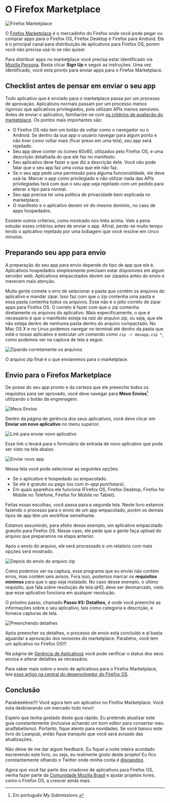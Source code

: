 # O Firefox Marketplace

![Firefox Marketplace](images/originals/marketplace.png)

O [Firefox Marketplace](http://marketplace.firefox.com) é o mercadinho do Firefox onde você pode pegar ou comprar apps para o Firefox OS, Firefox Desktop e Firefox para Android. Ele é o principal canal para distribuição de aplicativos para Firefox OS, porém você não precisa usá-lo se não quiser.

Para distribuir apps no marketplace você precisa estar identificado via [Mozilla Persona](https://login.persona.org/about). Basta clicar **Sign Up** e seguir as instruções. Uma vez identificado, você esta pronto para enviar apps para o Firefox Marketplace.

## Checklist antes de pensar em enviar o seu app

Todo aplicativo que é enviado para o marketplace passa por um processo de aprovação. Aplicativos normais passam por um processo menos rigoroso que aplicativos privilegiados, pois utilizam APIs menos sensíveis. Antes de enviar o aplicativo, familiarize-se com [os critérios de avaliação do marketplace](https://developer.mozilla.org/en-US/docs/Web/Apps/Publishing/Marketplace_review_criteria). Os pontos mais importantes são:

* O Firefox OS não tem um botão de voltar como o navegador ou o Android. Se dentro da sua app o usuário navegar para algum ponto e não tiver como voltar mais (ficar preso em uma tela), seu app será rejeitado.
* Seu app deve conter os ícones 60x60, utilizados pelo Firefox OS, e uma descrição detalhada do que ele faz no manifesto.
* Seu aplicativo deve fazer o que diz a descrição dele. Você não pode falar que o seu app faz uma coisa que ele não faz.
* Se o seu app pede uma permissão para alguma funcionalidade, ele deve usá-la. Marcar o app como privilegiado e não utilizar nada das APIs privilegiadas fará com que o seu app seja rejeitado com um pedido para alterar o tipo para normal.
* Seu app precisa ter uma política de privacidade bem explicada no marketplace.
* O manifesto e o aplicativo devem vir do mesmo domínio, no caso de apps hospedados.

Existem outros critérios, como mostrado nos links acima. Vale a pena estudar esses critérios antes de enviar o app. Afinal, perde-se muito tempo tendo o aplicativo rejeitado por uma bobagem que você resolve em cinco minutos.

## Preparando seu app para envio

A preparação do seu app para envio depende do tipo de app que ele é. Aplicativos hospedados simplesmente precisam estar disponíveis em algum servidor web. Aplicativos empacotados devem ser zipados antes do envio e merecem mais atenção.

Muita gente comete o erro de selecionar a pasta que contém os arquivos do aplicativo e mandar zipar. Isso faz com que o zip contenha uma pasta e essa pasta contenha todos os arquivos. Esse não é o jeito correto de zipar apps para Firefox OS. O correto é fazer com que o zip contenha diretamente os arquivos do aplicativo. Mais especificamente, o que é necessário é que o manifesto esteja na *raiz do arquivo zip*, ou seja, que ele não esteja dentro de nenhuma pasta dentro do arquivo compactado. No Mac OS X e no Linux podemos navegar no terminal até dentro da pasta que está o nosso aplicativo e executar um comando como `zip -r meuapp.zip *`, como podemos ver na captura de tela a seguir.

![Zipando corretamente os arquivos](images/originals/marketplace-preparing-packaged-app.png)

O arquivo zip final é o que enviaremos para o marketplace.

## Envio para o Firefox Marketplace

De posse do seu app pronto e da certeza que ele preenche todos os requisitos para ser aprovado, você deve navegar para **Meus Envios**[^meus-envios] utilizando o botão da engrenagem.

![Meus Envios](images/originals/marketplace-my-submissions.png)

Dentro da página de gerência dos seus aplicativos, você deve clicar em **Enviar um novo aplicativo** no menu superior.

![Link para enviar novo aplicativo](images/originals/marketplace-new-app.png)

Esse link o levará para o formulário de entrada de novo aplicativo que pode ser visto na tela abaixo.

![Enviar novo app](images/originals/marketplace-step-1.png)

Nessa tela você pode selecionar as seguintes opções:

* Se o aplicativo é hospedado ou empacotado.
* Se ele é gratuito ou pago (ou com *in-app purchases*).
* Em quais aparelhos ele funciona (Firefox OS, Firefox Desktop, Firefox for Mobile no Telefone, Firefox for Mobile no Tablet).

Feitas essas escolhas, você passa para a segunda tela. Neste livro estamos fazendo o processo para o envio de um app empacotado, porém os demais tipos de app têm um workflow semelhante.

Estamos assumindo, para efeito desse exemplo, um aplicativo empacotado gratuito para Firefox OS. Nesse caso, ele pede que a gente faça upload do arquivo que preparamos na etapa anterior.

[^meus-envios]: Em português *My Submissions*.

Após o envio do arquivo, ele será processado e um relatório com mais opções será mostrado.

![Depois do envio do arquivo zip](images/originals/marketplace-step-1_5.png)

Como podemos ver na captura, esse programa que eu enviei não contém erros, mas contém seis avisos. Fora isso, podemos marcar os **requisitos mínimos** para que o app seja instalado. No caso desse exemplo, o último requisito, que fala sobre resolução de tela qHD, deve ser desmarcado, visto que esse aplicativo funciona em qualquer resolução.

O próximo passo, chamado **Passo #3: Detalhes**, é onde você preenche as informações sobre o seu aplicativo, tais como categoria e descrição, e fornece capturas de tela.

![Preenchendo detalhes](images/originals/marketplace-step-3.png)

Após preencher os detalhes, o processo de envio está concluído e aí basta aguardar a aprovação dos revisores do marketplace. Parabéns, você tem um aplicativo no Firefox OS!!!

Na página de [Gerência de Aplicativos](https://marketplace.firefox.com/developers/submissions) você pode verificar o status dos seus envios e alterar detalhes se necessário.

Para saber mais sobre o envio de aplicativos para o Firefox Marketplace, leia [esse artigo na central do desenvolvedor do Firefox OS](https://marketplace.firefox.com/developers/docs/submission).

## Conclusão

Parabééééns!!!! Você agora tem um aplicativo no Firefox Marketplace. Você esta desbravando um mercado todo novo! 

Espero que tenha gostado deste guia rápido. Eu pretendo atualizar este guia constantemente (inclusive achando um bom editor para consertar meu analfabetismo). Portanto, fique atento para novidades. Se você baixou este livro do Leanpub, então fique tranquilo que você será avisado das atualizações.

Não deixe de me dar algum feedback. Eu fiquei a noite inteira acordado escrevendo este livro, ou seja, eu realmente gosto deste projeto! Eu fico constantemente olhando o Twitter onde minha conta é [@soapdog](http://twitter.com/soapdog).

Agora que você faz parte dos criadores de aplicativos para Firefox OS, venha fazer parte da [Comunidade Mozilla Brasil](http://mozillabrasil.org.br) e ajudar projetos livres, como o Firefox OS, a crescer ainda mais.
